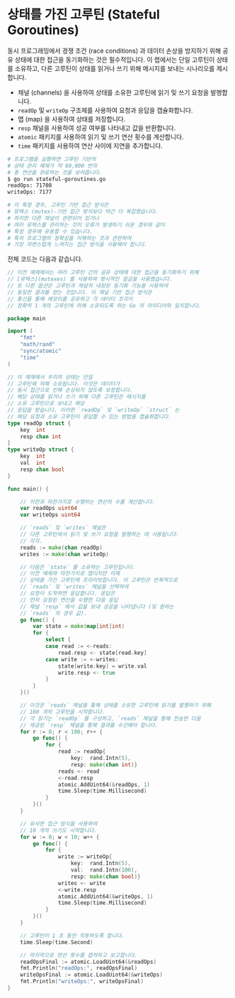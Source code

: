 # 상태를 가진 고루틴 (Stateful Goroutines)

동시 프로그래밍에서 경쟁 조건 (race conditions) 과 데이터 손상을 방지하기 위해 공유 상태에 대한 접근을 동기화하는 것은 필수적입니다. 이 랩에서는 단일 고루틴이 상태를 소유하고, 다른 고루틴이 상태를 읽거나 쓰기 위해 메시지를 보내는 시나리오를 제시합니다.

- 채널 (channels) 을 사용하여 상태를 소유한 고루틴에 읽기 및 쓰기 요청을 발행합니다.
- `readOp` 및 `writeOp` 구조체를 사용하여 요청과 응답을 캡슐화합니다.
- 맵 (map) 을 사용하여 상태를 저장합니다.
- `resp` 채널을 사용하여 성공 여부를 나타내고 값을 반환합니다.
- `atomic` 패키지를 사용하여 읽기 및 쓰기 연산 횟수를 계산합니다.
- `time` 패키지를 사용하여 연산 사이에 지연을 추가합니다.

```sh
# 프로그램을 실행하면 고루틴 기반의
# 상태 관리 예제가 약 80,000 번의
# 총 연산을 완료하는 것을 보여줍니다.
$ go run stateful-goroutines.go
readOps: 71708
writeOps: 7177

# 이 특정 경우, 고루틴 기반 접근 방식은
# 뮤텍스 (mutex)-기반 접근 방식보다 약간 더 복잡했습니다.
# 하지만 다른 채널이 관련되어 있거나
# 여러 뮤텍스를 관리하는 것이 오류가 발생하기 쉬운 경우와 같이
# 특정 경우에 유용할 수 있습니다.
# 특히 프로그램의 정확성을 이해하는 것과 관련하여
# 가장 자연스럽게 느껴지는 접근 방식을 사용해야 합니다.
```

전체 코드는 다음과 같습니다.

```go
// 이전 예제에서는 여러 고루틴 간의 공유 상태에 대한 접근을 동기화하기 위해
// [뮤텍스](mutexes) 를 사용하여 명시적인 잠금을 사용했습니다.
// 또 다른 옵션은 고루틴과 채널의 내장된 동기화 기능을 사용하여
// 동일한 결과를 얻는 것입니다. 이 채널 기반 접근 방식은
// 통신을 통해 메모리를 공유하고 각 데이터 조각이
// 정확히 1 개의 고루틴에 의해 소유되도록 하는 Go 의 아이디어와 일치합니다.

package main

import (
	"fmt"
	"math/rand"
	"sync/atomic"
	"time"
)

// 이 예제에서 우리의 상태는 단일
// 고루틴에 의해 소유됩니다. 이것은 데이터가
// 동시 접근으로 인해 손상되지 않도록 보장합니다.
// 해당 상태를 읽거나 쓰기 위해 다른 고루틴은 메시지를
// 소유 고루틴으로 보내고 해당
// 응답을 받습니다. 이러한 `readOp` 및 `writeOp` `struct` 는
// 해당 요청과 소유 고루틴이 응답할 수 있는 방법을 캡슐화합니다.
type readOp struct {
	key  int
	resp chan int
}
type writeOp struct {
	key  int
	val  int
	resp chan bool
}

func main() {

	// 이전과 마찬가지로 수행하는 연산의 수를 계산합니다.
	var readOps uint64
	var writeOps uint64

	// `reads` 및 `writes` 채널은
	// 다른 고루틴에서 읽기 및 쓰기 요청을 발행하는 데 사용됩니다.
	// 각각.
	reads := make(chan readOp)
	writes := make(chan writeOp)

	// 다음은 `state` 를 소유하는 고루틴입니다.
	// 이전 예제와 마찬가지로 맵이지만 이제
	// 상태를 가진 고루틴에 프라이빗합니다. 이 고루틴은 반복적으로
	// `reads` 및 `writes` 채널을 선택하여
	// 요청이 도착하면 응답합니다. 응답은
	// 먼저 요청된 연산을 수행한 다음 응답
	// 채널 `resp` 에서 값을 보내 성공을 나타냅니다 (및 원하는
	// `reads` 의 경우 값).
	go func() {
		var state = make(map[int]int)
		for {
			select {
			case read := <-reads:
				read.resp <- state[read.key]
			case write := <-writes:
				state[write.key] = write.val
				write.resp <- true
			}
		}
	}()

	// 이것은 `reads` 채널을 통해 상태를 소유한 고루틴에 읽기를 발행하기 위해
	// 100 개의 고루틴을 시작합니다.
	// 각 읽기는 `readOp` 를 구성하고, `reads` 채널을 통해 전송한 다음
	// 제공된 `resp` 채널을 통해 결과를 수신해야 합니다.
	for r := 0; r < 100; r++ {
		go func() {
			for {
				read := readOp{
					key:  rand.Intn(5),
					resp: make(chan int)}
				reads <- read
				<-read.resp
				atomic.AddUint64(&readOps, 1)
				time.Sleep(time.Millisecond)
			}
		}()
	}

	// 유사한 접근 방식을 사용하여
	// 10 개의 쓰기도 시작합니다.
	for w := 0; w < 10; w++ {
		go func() {
			for {
				write := writeOp{
					key:  rand.Intn(5),
					val:  rand.Intn(100),
					resp: make(chan bool)}
				writes <- write
				<-write.resp
				atomic.AddUint64(&writeOps, 1)
				time.Sleep(time.Millisecond)
			}
		}()
	}

	// 고루틴이 1 초 동안 작동하도록 합니다.
	time.Sleep(time.Second)

	// 마지막으로 연산 횟수를 캡처하고 보고합니다.
	readOpsFinal := atomic.LoadUint64(&readOps)
	fmt.Println("readOps:", readOpsFinal)
	writeOpsFinal := atomic.LoadUint64(&writeOps)
	fmt.Println("writeOps:", writeOpsFinal)
}
```
